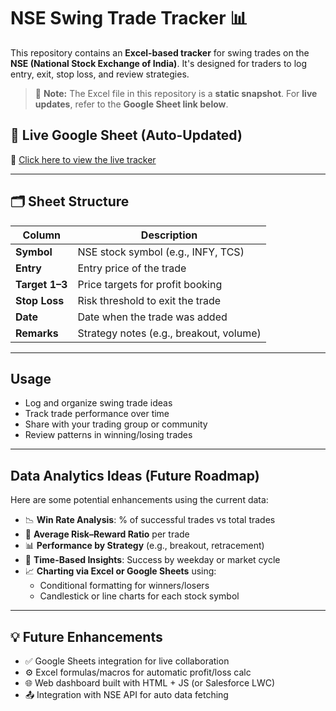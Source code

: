 # NSE Swing Trade Tracker 📊

This repository contains an **Excel-based tracker** for swing trades on the **NSE (National Stock Exchange of India)**. It's designed for traders to log entry, exit, stop loss, and review strategies.

> 📌 **Note:** The Excel file in this repository is a **static snapshot**. For **live updates**, refer to the **Google Sheet link below**.

## 🔗 Live Google Sheet (Auto-Updated)
📎 [Click here to view the live tracker](https://docs.google.com/spreadsheets/d/1H3T_FUpCpCvKieD2MJoo2vaxpZaOmyj4KZxZ9Eftofo/edit?usp=sharing)

---

## 🗂 Sheet Structure

| Column      | Description                                |
|-------------|--------------------------------------------|
| **Symbol**  | NSE stock symbol (e.g., INFY, TCS)          |
| **Entry**   | Entry price of the trade                   |
| **Target 1–3** | Price targets for profit booking        |
| **Stop Loss** | Risk threshold to exit the trade         |
| **Date**    | Date when the trade was added              |
| **Remarks** | Strategy notes (e.g., breakout, volume)    |

---

## Usage

- Log and organize swing trade ideas
- Track trade performance over time
- Share with your trading group or community
- Review patterns in winning/losing trades

---

## Data Analytics Ideas (Future Roadmap)

Here are some potential enhancements using the current data:

- 📉 **Win Rate Analysis**: % of successful trades vs total trades
- 🧮 **Average Risk–Reward Ratio** per trade
- 📊 **Performance by Strategy** (e.g., breakout, retracement)
- 📅 **Time-Based Insights**: Success by weekday or market cycle
- 📈 **Charting via Excel or Google Sheets** using:
  - Conditional formatting for winners/losers
  - Candlestick or line charts for each stock symbol

---

## 💡 Future Enhancements

- ✅ Google Sheets integration for live collaboration
- ⚙️ Excel formulas/macros for automatic profit/loss calc
- 🌐 Web dashboard built with HTML + JS (or Salesforce LWC)
- 📤 Integration with NSE API for auto data fetching

